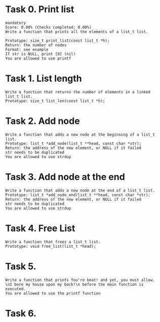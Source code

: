 # Task 0. Print list
    mandatory
    Score: 0.00% (Checks completed: 0.00%)
    Write a function that prints all the elements of a list_t list.

    Prototype: size_t print_list(const list_t *h);
    Return: the number of nodes
    Format: see example
    If str is NULL, print [0] (nil)
    You are allowed to use printf
# Task 1. List length
    Write a function that returns the number of elements in a linked list_t list.
    Prototype: size_t list_len(const list_t *h);

# Task 2. Add node
    Write a function that adds a new node at the beginning of a list_t list.
    Prototype: list_t *add_node(list_t **head, const char *str);
    Return: the address of the new element, or NULL if it failed
    str needs to be duplicated
    You are allowed to use strdup

# Task 3. Add node at the end
    Write a function that adds a new node at the end of a list_t list.
    Prototype: list_t *add_node_end(list_t **head, const char *str);
    Return: the address of the new element, or NULL if it failed
    str needs to be duplicated
    You are allowed to use strdup

# Task 4. Free List
    Write a function that frees a list_t list.
    Prototype: void free_list(list_t *head);

# Task 5. 
    Write a function that prints You're beat! and yet, you must allow,
    \nI bore my house upon my back!\n before the main function is executed.
    You are allowed to use the printf function

# Task 6.
    
